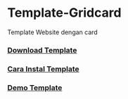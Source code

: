 # Template-Gridcard
Template Website dengan card    
### [Download Template](https://github.com/Sutrisnot/Template-Gridcard/archive/refs/heads/main.zip)

### [Cara Instal Template](https://www.inteknologi.com/2025/10/cara-instal-template-gridspeed-pada.html)    
### [Demo Template](https://www.inteknologi.com/)

